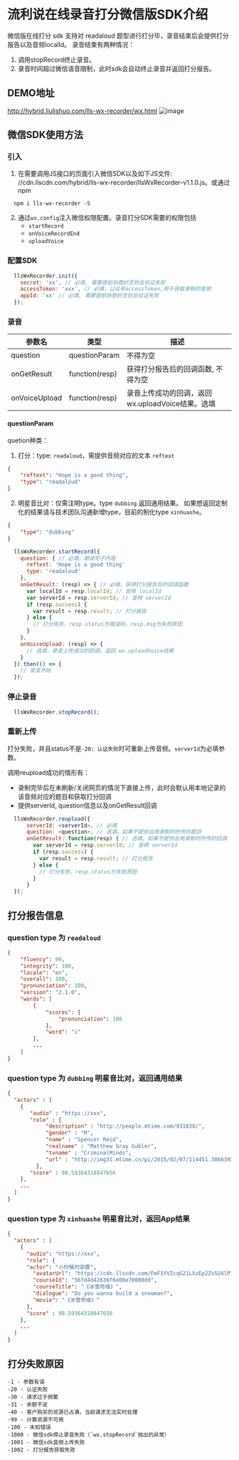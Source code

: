 # 流利说在线录音打分微信版SDK介绍
微信版在线打分 sdk 支持对 readaloud 题型进行打分毕，录音结束后会提供打分报告以及音频localId。
录音结束有两种情况：
1. 调用stopRecord终止录音。
2. 录音时间超过微信语音限制，此时sdk会自动终止录音并返回打分报告。

## DEMO地址
http://hybrid.liulishuo.com/lls-wx-recorder/wx.html
![image](http://wx4.sinaimg.cn/mw690/6875a344ly1fez79mwcmzj207s07st8h.jpg)

## 微信SDK使用方法
### 引入
1. 在需要调用JS接口的页面引入微信SDK以及如下JS文件:  //cdn.llscdn.com/hybrid/lls-wx-recorder/llsWxRecorder-v1.1.0.js。或通过npm
```
  npm i lls-wx-recorder -S
```
2. 通过`wx.config`注入微信权限配置。录音打分SDK需要的权限包括
    - `startRecord`
    - `onVoiceRecordEnd`
    - `uploadVoice`

### 配置SDK
```javascript
  llsWxRecorder.init({
    secret: 'xx', // 必填, 需要提前协商好否则会验证失败
    accessToken: 'xxx', // 必填，公众号accessToken,用于获取录制的音频
    appId: 'xx' // 必填, 需要提前协商好否则会验证失败
  });
```

### 录音

| 参数名       | 类型    |  描述  |
|-------------|--------|--------|
|question|questionParam|不得为空|
|onGetResult|function(resp)|获得打分报告后的回调函数, 不得为空|
|onVoiceUpload|function(resp)|录音上传成功的回调，返回 wx.uploadVoice结果。选填|

#### questionParam
quetion种类：
1. 打分：type: `readaloud`，需提供音频对应的文本 `reftext`
```json
{
    "reftext": "Hope is a good thing",
    "type": "readaloud"
}
```
2. 明星音比对：仅需注明type。type `dubbing` 返回通用结果。
如果想返回定制化的结果请与技术团队沟通新增type，目前的制化type `xinhuashe`。
```json
{
    "type": "dubbing"
}
```

```javascript
  llsWxRecorder.startRecord({
    question: { // 必填，朗读句子内容
      reftext: 'Hope is a good thing'
      type: 'readaloud'
    },
    onGetResult: (resp) => { // 必填，获得打分报告后的回调函数
      var localId = resp.localId; // 音频 localId
      var serverId = resp.serverId; // 音频 serverId
      if (resp.success) {
        var result = resp.result; // 打分报告
      } else {
        // 打分失败，resp.status为错误码，resp.msg为失败原因
      }
    },
    onVoiceUpload: (resp) => {
      // 选填，录音上传成功的回调，返回 wx.uploadVoice结果
    }
  }).then(() => {
    // 录音开始
  });
```

### 停止录音
```javascript
  llsWxRecorder.stopRecord();
```

### 重新上传
打分失败，并且status不是`-20: 认证失败`时可重新上传音频。`serverId`为必填参数。

调用reupload成功的情形有：
- 录制完毕后在未刷新/关闭网页的情况下直接上传，此时会默认用本地记录的该音频对应的题目和获取打分回调
- 提供serverId, question信息以及onGetResult回调

```javascript
  llsWxRecorder.reupload({
      serverId: <serverId>, // 必填
      question: <question>, // 选填。如果不提供会用录制时所传的题目
      onGetResult: function(resp) { // 选填。如果不提供会用录制时所传的回调
        var serverId = resp.serverId; // 音频 serverId
        if (resp.success) {
          var result = resp.result; // 打分报告
        } else {
          // 打分失败，resp.status为失败原因
        }
      }
  });
```

## 打分报告信息
### question type 为 `readaloud`
```json
{
    "fluency": 99,
    "integrity": 100,
    "locale": "en",
    "overall": 100,
    "pronunciation": 100,
    "version": "2.1.0",
    "words": [
        {
            "scores": {
                "pronunciation": 100
            },
            "word": "i"
        },
        ...
    ]
}
```

### question type 为 `dubbing` 明星音比对，返回通用结果
```json
{
  "actors" : [
    {
       "audio" : "https://xxx",
       "role" : {
            "description" : "http://people.mtime.com/931838/",
            "gender" : "M",
            "name" : "Spencer Reid",
            "realname" : "Matthew Gray Gubler",
            "tvname" : "CriminalMinds",
            "url" : "http://img31.mtime.cn/pi/2015/02/07/114451.38663930_1000X1000.jpg"
         },
       "score" : 98.59364318847656
    },
    ...
  ]
}
```

### question type 为 `xinhuashe` 明星音比对，返回App结果
```json
{
  "actors" : [
    {
      "audio": "https://xxx",
      "role": {
      "actor": "小时候的安娜",
        "avatarUrl": "https://cdn.llscdn.com/FmF1YVIcqG21LXzEp2ZvSUXlP1c3",
        "courseId": "56fd4d42636f6e08e70000dd",
        "courseTitle": "《冰雪奇缘》",
        "dialogue": "Do you wanna build a snowman?",
        "movie": "《冰雪奇缘》"
      },
      "score" : 98.59364318847656
    },
    ...
  ]
}
```

## 打分失败原因
```
-1 - 参数有误
-20 - 认证失败
-30 - 请求过于频繁
-31 - 余额不足
-40 - 客户购买的资源已占满，当前请求无法实时处理
-99 - 计算资源不可用
-100 - 未知错误
-1000 - 微信sdk停止录音失败（`wx.stopRecord`抛出的异常）
-1001 - 微信sdk音频上传失败
-1002 - 打分报告获取失败
```
